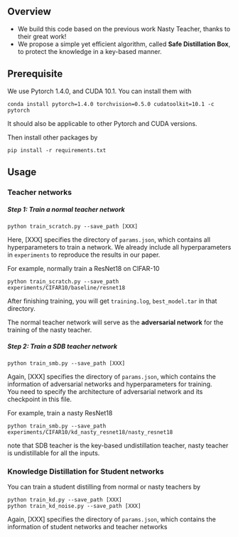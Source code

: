 ## Overview 

* We build this code based on the previous work Nasty Teacher, thanks to their great work!
* We propose a simple yet efficient algorithm, called **Safe Distillation Box**, to protect the knowledge in a key-based manner.

## Prerequisite
We use Pytorch 1.4.0, and CUDA 10.1. You can install them with  
~~~
conda install pytorch=1.4.0 torchvision=0.5.0 cudatoolkit=10.1 -c pytorch
~~~   
It should also be applicable to other Pytorch and CUDA versions.  


Then install other packages by
~~~
pip install -r requirements.txt
~~~

## Usage 


### Teacher networks 

##### Step 1: Train a normal teacher network   

~~~
python train_scratch.py --save_path [XXX]
~~~
Here, [XXX] specifies the directory of `params.json`, which contains all hyperparameters to train a network.
We already include all hyperparameters in `experiments` to reproduce the results in our paper.    

For example, normally train a ResNet18 on CIFAR-10  
~~~
python train_scratch.py --save_path experiments/CIFAR10/baseline/resnet18
~~~
After finishing training, you will get `training.log`, `best_model.tar` in that directory.  
   
The normal teacher network will serve as the **adversarial network** for the training of the nasty teacher. 



##### Step 2: Train a SDB teacher network
~~~
python train_smb.py --save_path [XXX]
~~~
Again, [XXX] specifies the directory of `params.json`, 
which contains the information of adversarial networks and hyperparameters for training.  
You need to specify the architecture of adversarial network and its checkpoint in this file. 

 
For example, train a nasty ResNet18
~~~
python train_smb.py --save_path experiments/CIFAR10/kd_nasty_resnet18/nasty_resnet18
~~~

note that SDB teacher is the key-based undistillation teacher,
nasty teacher is undistillable for all the inputs. 

### Knowledge Distillation for Student networks 

You can train a student distilling from normal or nasty teachers by 
~~~
python train_kd.py --save_path [XXX]
python train_kd_noise.py --save_path [XXX]
~~~
Again, [XXX] specifies the directory of `params.json`, 
which contains the information of student networks and teacher networks
 


